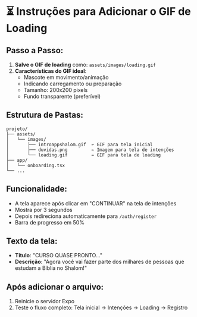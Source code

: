 # ⏳ Instruções para Adicionar o GIF de Loading

## Passo a Passo:

1. **Salve o GIF de loading** como: `assets/images/loading.gif`
2. **Características do GIF ideal**:
   - Mascote em movimento/animação
   - Indicando carregamento ou preparação
   - Tamanho: 200x200 pixels
   - Fundo transparente (preferível)

## Estrutura de Pastas:
```
projeto/
├── assets/
│   └── images/
│       ├── introappshalom.gif  ← GIF para tela inicial
│       ├── duvidas.png         ← Imagem para tela de intenções
│       └── loading.gif         ← GIF para tela de loading
├── app/
│   └── onboarding.tsx
└── ...
```

## Funcionalidade:
- A tela aparece após clicar em "CONTINUAR" na tela de intenções
- Mostra por 3 segundos
- Depois redireciona automaticamente para `/auth/register`
- Barra de progresso em 50%

## Texto da tela:
- **Título**: "CURSO QUASE PRONTO..."
- **Descrição**: "Agora você vai fazer parte dos milhares de pessoas que estudam a Bíblia no Shalom!"

## Após adicionar o arquivo:
1. Reinicie o servidor Expo
2. Teste o fluxo completo: Tela inicial → Intenções → Loading → Registro